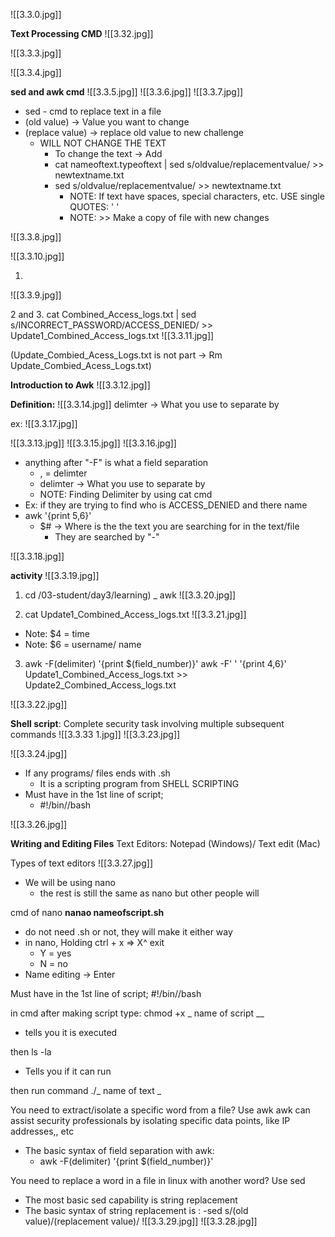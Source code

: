 ![[3.3.0.jpg]]

**Text Processing CMD**
![[3.32.jpg]]

![[3.3.3.jpg]]

![[3.3.4.jpg]]

**sed and awk cmd**
![[3.3.5.jpg]]
![[3.3.6.jpg]]
![[3.3.7.jpg]]
- sed - cmd to replace text in a file
- (old value) -> Value you want to change
- (replace value) -> replace old value to new challenge
	- WILL NOT  CHANGE THE TEXT
		- To change the text -> Add 
		- cat nameoftext.typeoftext | sed s/oldvalue/replacementvalue/ >> newtextname.txt
		- sed s/oldvalue/replacementvalue/ >> newtextname.txt
			- NOTE: If text have spaces, special characters, etc. USE single QUOTES: ' '
			- NOTE: >> Make a copy of file with new changes 

![[3.3.8.jpg]]

![[3.3.10.jpg]]

1.
![[3.3.9.jpg]]

2 and 3. 
cat Combined_Access_logs.txt | sed s/INCORRECT_PASSWORD/ACCESS_DENIED/ >> Update1_Combined_Access_logs.txt
![[3.3.11.jpg]]

(Update_Combied_Acess_Logs.txt is not part -> Rm Update_Combied_Acess_Logs.txt)


**Introduction to Awk**
![[3.3.12.jpg]]

**Definition:** 
![[3.3.14.jpg]]
delimter -> What you use to separate by

ex:
![[3.3.17.jpg]]


![[3.3.13.jpg]]
![[3.3.15.jpg]]
![[3.3.16.jpg]]

- anything after "-F" is what a field separation
	- , = delimter
	- delimter -> What you use to separate by
	- NOTE: Finding Delimiter by using cat cmd 
- Ex: if they are trying to find who is ACCESS_DENIED and there name
- awk '{print $5,$6}' 
	- $# -> Where is the the text you are searching for in the text/file 
		- They are searched by "-"

![[3.3.18.jpg]]

**activity**
![[3.3.19.jpg]]
1. cd /03-student/day3/learning) _ awk
![[3.3.20.jpg]]

2. cat Update1_Combined_Access_logs.txt
![[3.3.21.jpg]]
- Note: $4 = time 
- Note: $6 = username/ name

3. awk -F(delimiter) '{print $(field_number)}'
awk -F' ' '{print $4,$6}'  Update1_Combined_Access_logs.txt >> Update2_Combined_Access_logs.txt

![[3.3.22.jpg]]

**Shell script**: Complete security task involving multiple subsequent commands 
![[3.3.33 1.jpg]]
![[3.3.23.jpg]]

![[3.3.24.jpg]]
- If any programs/ files ends with .sh 
	- It is a scripting program from SHELL SCRIPTING
- Must have in the 1st line of script;
	- #!/bin//bash 

![[3.3.26.jpg]]

**Writing and Editing Files**
Text Editors: Notepad (Windows)/ Text edit (Mac)

Types of text editors
![[3.3.27.jpg]]
- We will be using nano
	- the rest is still the same as nano but other people will 

cmd of nano
**nanao nameofscript.sh**
- do not need .sh or not, they will make it either way 
- in nano, Holding ctrl + x => X^ exit 
	- Y = yes
	- N = no
- Name editing -> Enter

Must have in the 1st line of script;
#!/bin//bash 

in cmd after making script
type: 
chmod +x _ name of script __
- tells you it is executed

then ls -la 
- Tells you if it can run

then run command 
./_ name of text _


You need to extract/isolate a specific word from a file? Use awk
awk can assist security professionals by isolating specific data points, like IP addresses,, etc
- The basic syntax of field separation with awk:
	- awk -F(delimiter) '{print $(field_number)}'


You need to replace a word in a file in linux with another word? Use sed
- The most basic sed capability is string replacement
- The basic syntax of string replacement is :
		-sed s/(old value)/(replacement value)/
![[3.3.29.jpg]]
![[3.3.28.jpg]]
